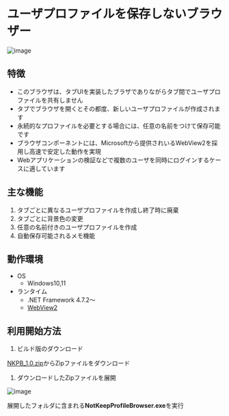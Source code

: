 # ユーザプロファイルを保存しないブラウザー

![image](https://user-images.githubusercontent.com/12761202/198816096-ea8463ab-3a69-40dd-a8e4-428e1d73120a.png)

## 特徴
- このブラウザは、タブUIを実装したブラザでありながらタブ間でユーザプロファイルを共有しません
- タブでブラウザを開くとその都度、新しいユーザプロファイルが作成されます
- 永続的なプロファイルを必要とする場合には、任意の名前をつけて保存可能です
- ブラウザコンポーネントには、Microsoftから提供されいるWebView2を採用し高速で安定した動作を実現
- Webアプリケーションの検証などで複数のユーザを同時にログインするケースに適しています

## 主な機能

1. タブごとに異なるユーザプロファイルを作成し終了時に廃棄
2. タブごとに背景色の変更
3. 任意の名前付きのユーザプロファイルを作成
4. 自動保存可能されるメモ機能

## 動作環境

- OS
  - Windows10,11
- ランタイム
  - .NET Framework 4.7.2～
  - [WebView2](https://developer.microsoft.com/ja-jp/microsoft-edge/webview2/#download-section)


## 利用開始方法

1. ビルド版のダウンロード

[NKPB_1.0.zip](https://github.com/orzmakoto/NotKeepProfileBrowser/raw/e447a71e938d3380a3fae6ed028122a76fd045ab/Binary/NKPB_1.0.zip)からZipファイルをダウンロード

1. ダウンロードしたZipファイルを展開

![image](https://user-images.githubusercontent.com/12761202/198816313-bb13cba1-37f5-4db2-ba92-c771c92b8cbd.png)

展開したフォルダに含まれる**NotKeepProfileBrowser.exe**を実行


